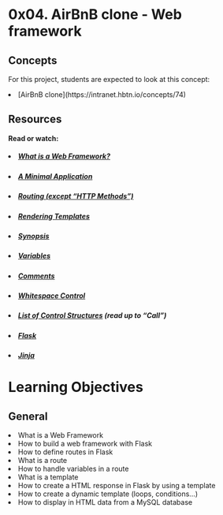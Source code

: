 # 0x04. AirBnB clone - Web framework

## Concepts
For this project, students are expected to look at this concept:

<li>[AirBnB clone](https://intranet.hbtn.io/concepts/74)</li>

## Resources
<b>Read or watch:</b>

##### <li>[What is a Web Framework?](https://intranet.hbtn.io/rltoken/iWopX7mh5JZI0BtpNmMOCA)</li>
##### <li>[A Minimal Application](https://intranet.hbtn.io/rltoken/aY1qkYlIbCDDULBN6nJNYA)</li>
##### <li>[Routing (except “HTTP Methods”)](https://intranet.hbtn.io/rltoken/bAqYEpI4Ph-zLU7EM8iXjg)</li>
##### <li>[Rendering Templates](https://intranet.hbtn.io/rltoken/mpA3GC0bX8WOHO15xUL2Yw)</li>
##### <li>[Synopsis](https://intranet.hbtn.io/rltoken/-JZxrxnDnOID141U1qDcew)</li>
##### <li>[Variables](https://intranet.hbtn.io/rltoken/-qwqxJ6YyQ7Z9JvvPIE1AA)</li>
##### <li>[Comments](https://intranet.hbtn.io/rltoken/TsdwbqCk1utlpeOhc5eUFg)</li>
##### <li>[Whitespace Control](https://intranet.hbtn.io/rltoken/NR5WFn7I6qUTh-b70Od69Q)</li>
##### <li>[List of Control Structures](https://intranet.hbtn.io/rltoken/pyvwBzYKgoDeNQ6_QIwUsw) (read up to “Call”)</li>
##### <li>[Flask](https://intranet.hbtn.io/rltoken/k2C-4UmlYXgA6oMgO7fLgg)</li>
##### <li>[Jinja](https://intranet.hbtn.io/rltoken/fid5cMJKYMaRJqL60PlUew)</li>

# Learning Objectives

## General
<li>What is a Web Framework</li>
<li>How to build a web framework with Flask</li>
<li>How to define routes in Flask</li>
<li>What is a route</li>
<li>How to handle variables in a route</li>
<li>What is a template</li>
<li>How to create a HTML response in Flask by using a template</li>
<li>How to create a dynamic template (loops, conditions…)</li>
<li>How to display in HTML data from a MySQL database</li>

